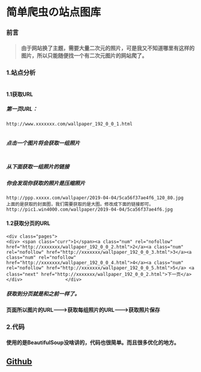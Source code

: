 # 简单爬虫の站点图库
### 前言
>#### 由于网站换了主题，需要大量二次元的照片，可是我又不知道哪里有这样的图片，所以只能随便找一个有二次元图片的网站爬了。
### 1.站点分析
![![](https://image.kalifun.top/upload/1904/fb880c41f0bafeae.png)](https://image.kalifun.top/upload/1904/fb880c41f0bafeae.png)
#### 1.1获取URL
##### 第一页URL：
```
http://www.xxxxxxx.com/wallpaper_192_0_0_1.html
```
![![](https://image.kalifun.top/upload/1904/096d34ba81fc2050.png)](https://image.kalifun.top/upload/1904/096d34ba81fc2050.png)
##### 点击一个图片将会获取一组照片
![![](https://image.kalifun.top/upload/1904/c06278fdd79d457f.png)](https://image.kalifun.top/upload/1904/c06278fdd79d457f.png)
##### 从下面获取一组照片的链接
##### 你会发现你获取的照片是压缩照片
```
http://ppp.xxxxx.com/wallpaper/2019-04-04/5ca56f37ae4f6_120_80.jpg
上面的是获取的封面图，我们需要获取的是大图。修改成下面的链接即可。
http://pic1.win4000.com/wallpaper/2019-04-04/5ca56f37ae4f6.jpg
```
#### 1.2获取分页的URL
```
<div class="pages">
<div> <span class="curr">1</span><a class="num" rel="nofollow" href="http://xxxxxxx/wallpaper_192_0_0_2.html">2</a><a class="num" rel="nofollow" href="http://xxxxxxx/wallpaper_192_0_0_3.html">3</a><a class="num" rel="nofollow" href="http://xxxxxxx/wallpaper_192_0_0_4.html">4</a><a class="num" rel="nofollow" href="http://xxxxxxx/wallpaper_192_0_0_5.html">5</a> <a class="next" href="http://xxxxxxx/wallpaper_192_0_0_2.html">下一页</a></div>                </div>
```
##### 获取到分页就是和之前一样了。
#### 页面所以图片的URL--->获取每组照片的URL--->获取照片保存
### 2.代码
#### 使用的是BeautifulSoup没啥讲的，代码也很简单。而且很多优化的地方。
## [Github](https://github.com/kalifun/spider_py/tree/master/meizhuo)
